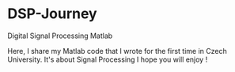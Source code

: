 # DSP-Journey
 Digital Signal Processing Matlab

Here, I share my Matlab code that I wrote for the first time in Czech University.
It's about Signal Processing
I hope you will enjoy !